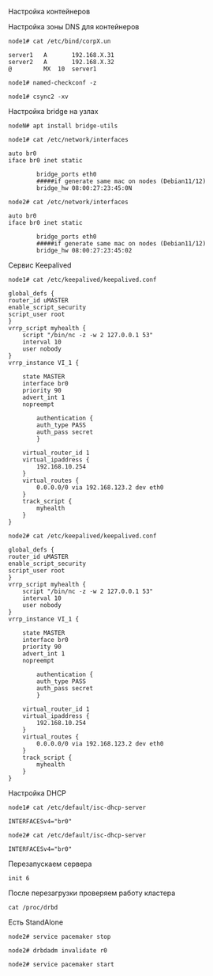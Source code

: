 Настройка контейнеров

Настройка зоны DNS для контейнеров
```
node1# cat /etc/bind/corpX.un
```
```
server1   A       192.168.X.31
server2   A       192.168.X.32
@         MX  10  server1
```

```
node1# named-checkconf -z

node1# csync2 -xv
```

Настройка bridge на узлах 
```
nodeN# apt install bridge-utils
```
```
node1# cat /etc/network/interfaces
```
```
auto br0
iface br0 inet static

        bridge_ports eth0
        #####if generate same mac on nodes (Debian11/12)
        bridge_hw 08:00:27:23:45:0N
```
```
node2# cat /etc/network/interfaces
```
```
auto br0
iface br0 inet static

        bridge_ports eth0
        #####if generate same mac on nodes (Debian11/12)
        bridge_hw 08:00:27:23:45:02
```
Сервис Keepalived 
```
node1# cat /etc/keepalived/keepalived.conf
```
```
global_defs {
router_id uMASTER
enable_script_security
script_user root
}
vrrp_script myhealth {
    script "/bin/nc -z -w 2 127.0.0.1 53"
    interval 10
    user nobody
}
vrrp_instance VI_1 {

    state MASTER
    interface br0
    priority 90
    advert_int 1
    nopreempt

        authentication {
        auth_type PASS
        auth_pass secret
        }

    virtual_router_id 1
    virtual_ipaddress {
        192.168.10.254
    }
    virtual_routes {
        0.0.0.0/0 via 192.168.123.2 dev eth0
    }
    track_script {
        myhealth
    }
}

```
```
node2# cat /etc/keepalived/keepalived.conf
```
```
global_defs {
router_id uMASTER
enable_script_security
script_user root
}
vrrp_script myhealth {
    script "/bin/nc -z -w 2 127.0.0.1 53"
    interval 10
    user nobody
}
vrrp_instance VI_1 {

    state MASTER
    interface br0
    priority 90
    advert_int 1
    nopreempt

        authentication {
        auth_type PASS
        auth_pass secret
        }

    virtual_router_id 1
    virtual_ipaddress {
        192.168.10.254
    }
    virtual_routes {
        0.0.0.0/0 via 192.168.123.2 dev eth0
    }
    track_script {
        myhealth
    }
}

```

Настройка DHCP
```
node1# cat /etc/default/isc-dhcp-server
```
```
INTERFACESv4="br0"
```
```
node2# cat /etc/default/isc-dhcp-server
```
```
INTERFACESv4="br0"
```

Перезапускаем сервера
```
init 6
```
После перезагрузки проверяем работу кластера
```
cat /proc/drbd
```
Есть StandAlone

```
node2# service pacemaker stop

node2# drbdadm invalidate r0

node2# service pacemaker start
```

